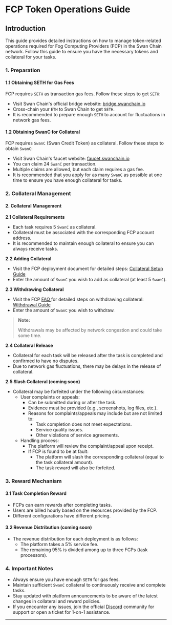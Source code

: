# FCP Token Operations Guide

## Introduction

This guide provides detailed instructions on how to manage token-related operations required for Fog Computing Providers (FCP) in the Swan Chain network. Follow this guide to ensure you have the necessary tokens and collateral for your tasks.

### 1. Preparation

#### 1.1 Obtaining SETH for Gas Fees

FCP requires `SETH` as transaction gas fees. Follow these steps to get `SETH`:

* Visit Swan Chain's official bridge website: [bridge.swanchain.io](https://bridge.swanchain.io)
* Cross-chain your `ETH` to Swan Chain to get `SETH`.
* It is recommended to prepare enough `SETH` to account for fluctuations in network gas fees.

#### 1.2 Obtaining SwanC for Collateral

FCP requires `SwanC` (Swan Credit Token) as collateral. Follow these steps to obtain `SwanC`:

* Visit Swan Chain's faucet website: [faucet.swanchain.io](https://faucet.swanchain.io)
* You can claim 24 `SwanC` per transaction.
* Multiple claims are allowed, but each claim requires a gas fee.
* It is recommended that you apply for as many `SwanC` as possible at one time to ensure you have enough collateral for tasks.

### 2. Collateral Management

#### 2. Collateral Management

**2.1 Collateral Requirements**

* Each task requires 5 `SwanC` as collateral.
* Collateral must be associated with the corresponding FCP account address.
* It is recommended to maintain enough collateral to ensure you can always receive tasks.

**2.2 Adding Collateral**

* Visit the FCP deployment document for detailed steps: [Collateral Setup Guide](computing-provider-setup.md#collateral-swanc-for-fcp)
* Enter the amount of `SwanC` you wish to add as collateral (at least 5 `SwanC`).

**2.3 Withdrawing Collateral**

* Visit the FCP [FAQ ](https://docs.swanchain.io/swan-provider/cp-computing-provider/fcp-fog-computing-provider/faq)for detailed steps on withdrawing collateral: [Withdrawal Guide](computing-provider-setup.md#withdraw-swanc-from-fcp)
* Enter the amount of `SwanC` you wish to withdraw.

> **Note:**&#x20;
>
> Withdrawals may be affected by network congestion and could take some time.

**2.4 Collateral Release**

* Collateral for each task will be released after the task is completed and confirmed to have no disputes.
* Due to network gas fluctuations, there may be delays in the release of collateral.

**2.5 Slash Collateral (coming soon)**

* Collateral may be forfeited under the following circumstances:
  * User complaints or appeals:
    * Can be submitted during or after the task.
    * Evidence must be provided (e.g., screenshots, log files, etc.).
    * Reasons for complaints/appeals may include but are not limited to:
      * Task completion does not meet expectations.
      * Service quality issues.
      * Other violations of service agreements.
  * Handling process:
    * The platform will review the complaint/appeal upon receipt.
    * If FCP is found to be at fault:
      * The platform will slash the corresponding collateral (equal to the task collateral amount).
      * The task reward will also be forfeited.

### 3. Reward Mechanism&#x20;

#### 3.1 Task Completion Reward

* FCPs can earn rewards after completing tasks.
* Users are billed hourly based on the resources provided by the FCP.
* Different configurations have different pricing.

#### 3.2 Revenue Distribution (coming soon)

* The revenue distribution for each deployment is as follows:
  * The platform takes a 5% service fee.
  * The remaining 95% is divided among up to three FCPs (task processors).

### 4. Important Notes

* Always ensure you have enough `SETH` for gas fees.
* Maintain sufficient `SwanC` collateral to continuously receive and complete tasks.
* Stay updated with platform announcements to be aware of the latest changes in collateral and reward policies.
* If you encounter any issues, join the official [Discord](https://discord.com/invite/swanchain) community for support or open a ticket for 1-on-1 assistance.

***
